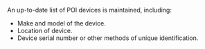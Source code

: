 An up-to-date list of POI devices is maintained, including:

- Make and model of the device.
- Location of device.
- Device serial number or other methods of unique identification.